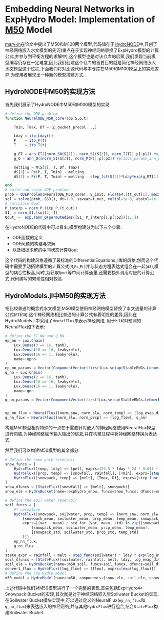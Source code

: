 # Embedding Neural Networks in ExpHydro Model: Implementation of [M50](https://hess.copernicus.org/articles/26/5085/2022/) Model

[marv-in](https://github.com/marv-in)在论文中提出了M50和M100两个模型,代码储存于[HydroNODE](https://github.com/marv-in/HydroNODE)中,开创了神经网络嵌入水文模型的先河(重点在于实现神经网络替换了ExpHydro模型的计算公式,并参与到平衡方程的求解中),这个模型也是对该仓库的启蒙,我们发现当前模型编写仍存在一定难度,因此我们创建这个仓库的首要目的就是简化神经网络嵌入水文模型这个过程,下面我们将对比源代码与本仓库在M50和M100模型上的实现差异,为使用者展现出一种新的模型搭建方式.

## HydroNODE中M50的实现方法

首先我们展示了HydroNODE中M50和M100模型的实现:

```julia
# define the ODE problem
function NeuralODE_M50_core!(dS,S,p,t)

    Tmin, Tmax, Df = (p_bucket_precal...,)

    Lday = itp_Lday(t)
    P    = itp_P(t)
    T    = itp_T(t)

    g_ET = ann_ET([norm_S0(S[1]), norm_S1(S[2]), norm_T(T)],p[:p1]) #p[idcs_params_ann_ET])
    g_Q = ann_Q([norm_S1(S[2]), norm_P(P)],p[:p2]) #p[idcs_params_ann_Q])

    melting = M(S[1], T, Df, Tmax)
    dS[1] = Ps(P, T, Tmin) - melting
    dS[2] = Pr(P, T, Tmin) + melting - step_fct(S[2])*Lday*exp(g_ET[1])- step_fct(S[2])*exp(g_Q[1])

end
# build and solve ODE problem
prob = ODEProblem(NeuralODE_M50_core!, S_init, Float64.((t_out[1], maximum(t_out))), p)
sol = solve(prob, BS3(), dt=1.0, saveat=t_out, reltol=1e-3, abstol=1e-3, sensealg=BacksolveAdjoint(autojacvec=ZygoteVJP()))
# calculate Qout
P_interp = norm_P.(itp_P.(t_out))
S1_ = norm_S1.(sol[2,:])
Qout_ =  exp.(ann_Q(permutedims([S1_ P_interp]),p[:p2])[1,:])
```

在HydroNODE的代码中可以看出,模型构建分为以下三个步骤:

- ODE函数的定义
- ODE问题的构建与求解
- 以及根据求解的中间状态计算Qout

这个代码的构建风格遵循了最标准的DifferentialEquations.jl库的风格,然而这个代码中需要手动搭建模型的计算公式(`M`,`Ps`,`Pr`)并与状态方程表达式组合在一起(`dS`),模型的耦合性极高,同时,为获取`Qout`等中间计算通量,还需要额外调用对应的计算公式,代码编写的繁琐性相对较高.

## HydroModels.jl中M50的实现方法

相比较普通的概念式水文模型,M50模型使用神经网络模型替换了水文通量的计算公式(`ET`和`Q`),这个神经网络相比普通的计算公式有着明显的差异,因此在HydroModels.jl中采用了`NeuralFlux`来表示神经网络, 用于ET和Q预测的NeuralFlux如下表示:

```julia
# define the ET NN and Q NN
ep_nn = Lux.Chain(
    Lux.Dense(3 => 16, tanh),
    Lux.Dense(16 => 16, leakyrelu),
    Lux.Dense(16 => 1, leakyrelu),
    name=:epnn
)
ep_nn_params = Vector(ComponentVector(first(Lux.setup(StableRNGs.LehmerRNG(1234), ep_nn))))
q_nn = Lux.Chain(
    Lux.Dense(2 => 16, tanh),
    Lux.Dense(16 => 16, leakyrelu),
    Lux.Dense(16 => 1, leakyrelu),
    name=:qnn
)
q_nn_params = Vector(ComponentVector(first(Lux.setup(StableRNGs.LehmerRNG(1234), q_nn))))


ep_nn_flux = NeuralFlux([norm_snw, norm_slw, norm_temp] => [log_evap_div_lday], ep_nn)
q_nn_flux = NeuralFlux([norm_slw, norm_prcp] => [log_flow], q_nn)
```

构建M50模型相对特殊的一点在于需要针对嵌入的神经网络使用NeuralFlux模型进行包装,为神经网络赋予输入输出的信息,并在构建过程中将神经网络转换为表达式.

然后我们可以构建M50模型的其余部分:


```julia
# define the snow pack reservoir
snow_funcs = [
    HydroFlux([temp, lday] => [pet], exprs=[29.8 * lday * 24 * 0.611 * exp((17.3 * temp) / (temp + 237.3)) / (temp + 273.2)]),
    HydroFlux([prcp, temp] => [snowfall, rainfall], [Tmin], exprs=[step_func(Tmin - temp) * prcp, step_func(temp - Tmin) * prcp]),
    HydroFlux([snowpack, temp] => [melt], [Tmax, Df], exprs=[step_func(temp - Tmax) * min(snowpack, Df * (temp - Tmax))]),
]
snow_dfuncs = [StateFlux([snowfall] => [melt], snowpack)]
snow_ele = HydroBucket(name=:exphydro_snow, funcs=snow_funcs, dfuncs=snow_dfuncs)

# define the soil water reservoir
soil_funcs = [
    #* normalize
    HydroFlux([snowpack, soilwater, prcp, temp] => [norm_snw, norm_slw, norm_prcp, norm_temp],
        [snowpack_mean, soilwater_mean, prcp_mean, temp_mean, snowpack_std, soilwater_std, prcp_std, temp_std],
        exprs=[(var - mean) / std for (var, mean, std) in zip([snowpack, soilwater, prcp, temp],
            [snowpack_mean, soilwater_mean, prcp_mean, temp_mean],
            [snowpack_std, soilwater_std, prcp_std, temp_std]
        )]),
    ep_nn_flux,
    q_nn_flux
]
state_expr = rainfall + melt - step_func(soilwater) * lday * exp(log_evap_div_lday) - step_func(soilwater) * exp(log_flow)
soil_dfuncs = [StateFlux([soilwater, rainfall, melt, lday, log_evap_div_lday, log_flow], soilwater, Num[], expr=state_expr)]
soil_ele = HydroBucket(name=:m50_soil, funcs=soil_funcs, dfuncs=soil_dfuncs)
convert_flux = HydroFlux([log_flow] => [flow], exprs=[exp(log_flow)])
# define the Exp-Hydro model
m50_model = HydroModel(name=:m50, components=[snow_ele, soil_ele, convert_flux]);
```

上述代码中我们对M50模型进行了一个完整的表现,首先包括ExpHydro中Snowpack Bucket的实现,其次就是对于神经网络嵌入后Soilwater Bucket的实现. 在Soilwater Bucket模块实现中,可以通过定义的NeuralFlux(`ep_nn_flux`和`q_nn_flux`)来表达嵌入的神经网络,并与其他`HydroFlux`进行组合,结合`StateFlux`构建Soilwater Bucket.
